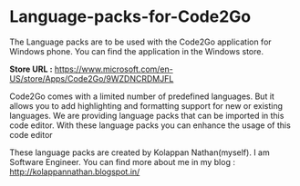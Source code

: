 # Language-packs-for-Code2Go

The Language packs are to be used with the Code2Go application for Windows phone. You can find the application in the Windows store.

**Store URL :** https://www.microsoft.com/en-US/store/Apps/Code2Go/9WZDNCRDMJFL

Code2Go comes with a limited number of predefined languages. But it allows you to add highlighting and formatting support for new or existing languages. We are providing language packs that can be imported in this code editor. With these language packs you can enhance the usage of this code editor

These language packs are created by Kolappan Nathan(myself). I am Software Engineer. You can find more about me in my blog :  http://kolappannathan.blogspot.in/
